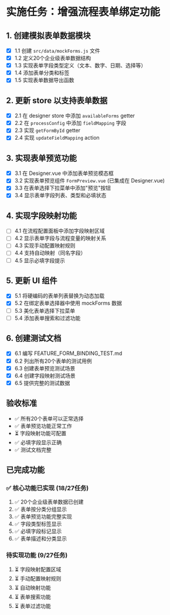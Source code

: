 # 实施任务：增强流程表单绑定功能

## 1. 创建模拟表单数据模块
- [x] 1.1 创建 `src/data/mockForms.js` 文件
- [x] 1.2 定义20个企业级表单数据结构
- [x] 1.3 实现表单字段类型定义（文本、数字、日期、选择等）
- [x] 1.4 添加表单分类和标签
- [x] 1.5 实现表单数据导出函数

## 2. 更新 store 以支持表单数据
- [x] 2.1 在 designer store 中添加 `availableForms` getter
- [x] 2.2 在 `processConfig` 中添加 `fieldMapping` 字段
- [x] 2.3 实现 `getFormById` getter
- [x] 2.4 实现 `updateFieldMapping` action

## 3. 实现表单预览功能
- [x] 3.1 在 Designer.vue 中添加表单预览模态框
- [x] 3.2 实现表单预览组件 `FormPreview.vue` (已集成在 Designer.vue)
- [x] 3.3 在表单选择下拉菜单中添加"预览"按钮
- [x] 3.4 显示表单字段列表、类型和必填状态

## 4. 实现字段映射功能
- [ ] 4.1 在流程配置面板中添加字段映射区域
- [ ] 4.2 显示表单字段与流程变量的映射关系
- [ ] 4.3 实现手动配置映射规则
- [ ] 4.4 支持自动映射（同名字段）
- [ ] 4.5 显示必填字段提示

## 5. 更新 UI 组件
- [x] 5.1 将硬编码的表单列表替换为动态加载
- [x] 5.2 在绑定表单选择器中使用 mockForms 数据
- [ ] 5.3 美化表单选择下拉菜单
- [ ] 5.4 添加表单搜索和过滤功能

## 6. 创建测试文档
- [x] 6.1 编写 FEATURE_FORM_BINDING_TEST.md
- [x] 6.2 列出所有20个表单的测试用例
- [x] 6.3 创建表单预览测试场景
- [x] 6.4 创建字段映射测试场景
- [x] 6.5 提供完整的测试数据

## 验收标准
- ✅ 所有20个表单可以正常选择
- ✅ 表单预览功能正常工作
- ⏳ 字段映射功能可配置
- ✅ 必填字段显示正确
- ✅ 测试文档完整

## 已完成功能
### ✅ 核心功能已实现 (18/27任务)
1. ✅ 20个企业级表单数据已创建
2. ✅ 表单按分类分组显示
3. ✅ 表单预览功能完整实现
4. ✅ 字段类型标签显示
5. ✅ 必填字段标记显示
6. ✅ 表单描述和分类显示

### 待实现功能 (9/27任务)
1. ⏳ 字段映射配置区域
2. ⏳ 手动配置映射规则
3. ⏳ 自动映射功能
4. ⏳ 表单搜索功能
5. ⏳ 表单过滤功能
